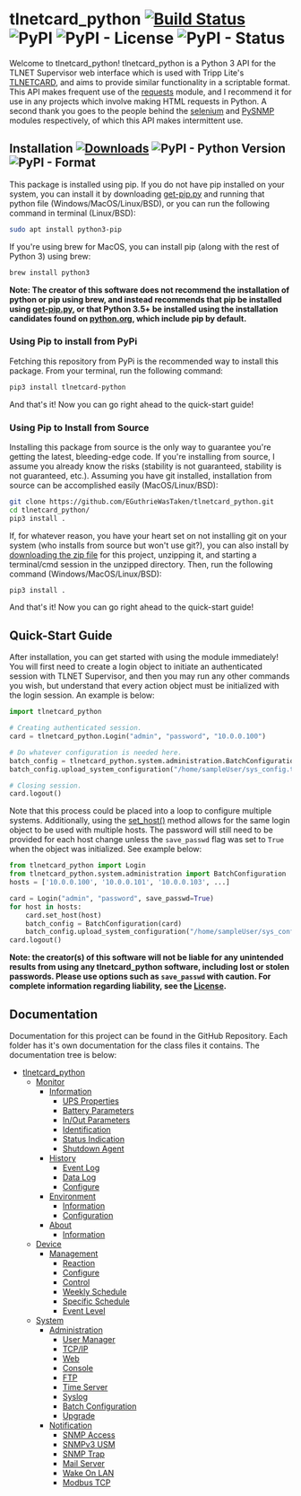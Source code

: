 # tlnetcard_python [![Build Status](https://travis-ci.com/EGuthrieWasTaken/tlnetcard_python.svg?token=LUrGqUz1JQxq9JLRjGmk&branch=master)](https://travis-ci.com/EGuthrieWasTaken/tlnetcard_python) ![PyPI](https://img.shields.io/pypi/v/tlnetcard-python) ![PyPI - License](https://img.shields.io/pypi/l/tlnetcard-python) ![PyPI - Status](https://img.shields.io/pypi/status/tlnetcard-python)

Welcome to tlnetcard_python! tlnetcard_python is a Python 3 API for the TLNET Supervisor web interface which is used with Tripp Lite's [TLNETCARD](https://www.tripplite.com/support/TLNETCARD), and aims to provide similar functionality in a scriptable format. This API makes frequent use of the [requests](https://github.com/psf/requests) module, and I recommend it for use in any projects which involve making HTML requests in Python. A second thank you goes to the people behind the [selenium](https://github.com/SeleniumHQ/selenium) and [PySNMP](https://github.com/etingof/pysnmp) modules respectively, of which this API makes intermittent use.

## Installation [![Downloads](https://pepy.tech/badge/tlnetcard-python)](https://pepy.tech/project/tlnetcard-python) ![PyPI - Python Version](https://img.shields.io/pypi/pyversions/tlnetcard-python) ![PyPI - Format](https://img.shields.io/pypi/format/tlnetcard-python)

This package is installed using pip. If you do not have pip installed on your system, you can install it by downloading [get-pip.py](https://pip.pypa.io/en/stable/installing/) and running that python file (Windows/MacOS/Linux/BSD), or you can run the following command in terminal (Linux/BSD):

```bash
sudo apt install python3-pip
```

If you're using brew for MacOS, you can install pip (along with the rest of Python 3) using brew:

```bash
brew install python3
```

**Note: The creator of this software does not recommend the installation of python or pip using brew, and instead recommends that pip be installed using [get-pip.py](https://pip.pypa.io/en/stable/installing/), or that Python 3.5+ be installed using the installation candidates found on [python.org](https://www.python.org/downloads/), which include pip by default.**

### Using Pip to install from PyPi

Fetching this repository from PyPi is the recommended way to install this package. From your terminal, run the following command:

```bash
pip3 install tlnetcard-python
```

And that's it! Now you can go right ahead to the quick-start guide!

### Using Pip to Install from Source

Installing this package from source is the only way to guarantee you're getting the latest, bleeding-edge code. If you're installing from source, I assume you already know the risks (stability is not guaranteed, stability is not guaranteed, etc.). Assuming you have git installed, installation from source can be accomplished easily (MacOS/Linux/BSD):

```bash
git clone https://github.com/EGuthrieWasTaken/tlnetcard_python.git
cd tlnetcard_python/
pip3 install .
```

If, for whatever reason, you have your heart set on not installing git on your system (who installs from source but won't use git?), you can also install by [downloading the zip file](https://github.com/EGuthrieWasTaken/tlnetcard_python/archive/master.zip) for this project, unzipping it, and starting a terminal/cmd session in the unzipped directory. Then, run the following command (Windows/MacOS/Linux/BSD):

```bash
pip3 install .
```

And that's it! Now you can go right ahead to the quick-start guide!

## Quick-Start Guide

After installation, you can get started with using the module immediately! You will first need to create a login object to initiate an authenticated session with TLNET Supervisor, and then you may run any other commands you wish, but understand that every action object must be initialized with the login session. An example is below:

```python
import tlnetcard_python

# Creating authenticated session.
card = tlnetcard_python.Login("admin", "password", "10.0.0.100")

# Do whatever configuration is needed here.
batch_config = tlnetcard_python.system.administration.BatchConfiguration(card)
batch_config.upload_system_configuration("/home/sampleUser/sys_config.txt")

# Closing session.
card.logout()
```

Note that this process could be placed into a loop to configure multiple systems. Additionally, using the [set_host()](https://github.com/EGuthrieWasTaken/tlnetcard_python/tree/master/tlnetcard_python#set_hosthost-passwd) method allows for the same login object to be used with multiple hosts. The password will still need to be provided for each host change unless the ```save_passwd``` flag was set to ```True``` when the object was initialized. See example below:

```python
from tlnetcard_python import Login
from tlnetcard_python.system.administration import BatchConfiguration
hosts = ['10.0.0.100', '10.0.0.101', '10.0.0.103', ...]

card = Login("admin", "password", save_passwd=True)
for host in hosts:
    card.set_host(host)
    batch_config = BatchConfiguration(card)
    batch_config.upload_system_configuration("/home/sampleUser/sys_config.txt")
card.logout()
```

**Note: the creator(s) of this software will not be liable for any unintended results from using any tlnetcard_python software, including lost or stolen passwords. Please use options such as ```save_passwd``` with caution. For complete information regarding liability, see the [License](https://github.com/EGuthrieWasTaken/tlnetcard_python/blob/master/LICENSE).**  

## Documentation

Documentation for this project can be found in the GitHub Repository. Each folder has it's own documentation for the class files it contains. The documentation tree is below:  

* [tlnetcard_python](https://github.com/EGuthrieWasTaken/tlnetcard_python/tree/master/tlnetcard_python)
  * [Monitor](https://github.com/EGuthrieWasTaken/tlnetcard_python/tree/master/tlnetcard_python/monitor)
    * [Information](https://github.com/EGuthrieWasTaken/tlnetcard_python/tree/master/tlnetcard_python/monitor/information)
      * [UPS Properties](https://github.com/EGuthrieWasTaken/tlnetcard_python/tree/master/tlnetcard_python/monitor/information/ups_properties)
      * [Battery Parameters](https://github.com/EGuthrieWasTaken/tlnetcard_python/tree/master/tlnetcard_python/monitor/information/battery_parameters)
      * [In/Out Parameters](https://github.com/EGuthrieWasTaken/tlnetcard_python/tree/master/tlnetcard_python/monitor/information/in_out_parameters)
      * [Identification](https://github.com/EGuthrieWasTaken/tlnetcard_python/tree/master/tlnetcard_python/monitor/information/identification)
      * [Status Indication](https://github.com/EGuthrieWasTaken/tlnetcard_python/tree/master/tlnetcard_python/monitor/information/status_indication)
      * [Shutdown Agent](https://github.com/EGuthrieWasTaken/tlnetcard_python/tree/master/tlnetcard_python/monitor/information/shutdown_agent)
    * [History](https://github.com/EGuthrieWasTaken/tlnetcard_python/tree/master/tlnetcard_python/monitor/history)
      * [Event Log](https://github.com/EGuthrieWasTaken/tlnetcard_python/tree/master/tlnetcard_python/monitor/history/event_log)
      * [Data Log](https://github.com/EGuthrieWasTaken/tlnetcard_python/tree/master/tlnetcard_python/monitor/history/data_log)
      * [Configure](https://github.com/EGuthrieWasTaken/tlnetcard_python/tree/master/tlnetcard_python/monitor/history/configure)
    * [Environment](https://github.com/EGuthrieWasTaken/tlnetcard_python/tree/master/tlnetcard_python/monitor/environment)
      * [Information](https://github.com/EGuthrieWasTaken/tlnetcard_python/tree/master/tlnetcard_python/monitor/environment/information)
      * [Configuration](https://github.com/EGuthrieWasTaken/tlnetcard_python/tree/master/tlnetcard_python/monitor/environment/configuration)
    * [About](https://github.com/EGuthrieWasTaken/tlnetcard_python/tree/master/tlnetcard_python/monitor/about)
      * [Information](https://github.com/EGuthrieWasTaken/tlnetcard_python/tree/master/tlnetcard_python/monitor/about/information)
  * [Device](https://github.com/EGuthrieWasTaken/tlnetcard_python/tree/master/tlnetcard_python/device)
    * [Management](https://github.com/EGuthrieWasTaken/tlnetcard_python/tree/master/tlnetcard_python/device/management)
      * [Reaction](https://github.com/EGuthrieWasTaken/tlnetcard_python/tree/master/tlnetcard_python/device/management/reaction)
      * [Configure](https://github.com/EGuthrieWasTaken/tlnetcard_python/tree/master/tlnetcard_python/device/management/configure)
      * [Control](https://github.com/EGuthrieWasTaken/tlnetcard_python/tree/master/tlnetcard_python/device/management/control)
      * [Weekly Schedule](https://github.com/EGuthrieWasTaken/tlnetcard_python/tree/master/tlnetcard_python/device/management/weekly_schedule)
      * [Specific Schedule](https://github.com/EGuthrieWasTaken/tlnetcard_python/tree/master/tlnetcard_python/device/management/specific_schedule)
      * [Event Level](https://github.com/EGuthrieWasTaken/tlnetcard_python/tree/master/tlnetcard_python/device/management/event_level)
  * [System](https://github.com/EGuthrieWasTaken/tlnetcard_python/tree/master/tlnetcard_python/system)
    * [Administration](https://github.com/EGuthrieWasTaken/tlnetcard_python/tree/master/tlnetcard_python/system/administration)
      * [User Manager](https://github.com/EGuthrieWasTaken/tlnetcard_python/tree/master/tlnetcard_python/system/administration/user_manager)
      * [TCP/IP](https://github.com/EGuthrieWasTaken/tlnetcard_python/tree/master/tlnetcard_python/system/administration/tcp_ip)
      * [Web](https://github.com/EGuthrieWasTaken/tlnetcard_python/tree/master/tlnetcard_python/system/administration/web)
      * [Console](https://github.com/EGuthrieWasTaken/tlnetcard_python/tree/master/tlnetcard_python/system/administration/console)
      * [FTP](https://github.com/EGuthrieWasTaken/tlnetcard_python/tree/master/tlnetcard_python/system/administration/ftp)
      * [Time Server](https://github.com/EGuthrieWasTaken/tlnetcard_python/tree/master/tlnetcard_python/system/administration/time_server)
      * [Syslog](https://github.com/EGuthrieWasTaken/tlnetcard_python/tree/master/tlnetcard_python/system/administration/syslog)
      * [Batch Configuration](https://github.com/EGuthrieWasTaken/tlnetcard_python/tree/master/tlnetcard_python/system/administration/batch_configuration)
      * [Upgrade](https://github.com/EGuthrieWasTaken/tlnetcard_python/tree/master/tlnetcard_python/system/administration/upgrade)
    * [Notification](https://github.com/EGuthrieWasTaken/tlnetcard_python/tree/master/tlnetcard_python/system/notification)
      * [SNMP Access](https://github.com/EGuthrieWasTaken/tlnetcard_python/tree/master/tlnetcard_python/system/notification/snmp_access)
      * [SNMPv3 USM](https://github.com/EGuthrieWasTaken/tlnetcard_python/tree/master/tlnetcard_python/system/notification/snmpv3_usm)
      * [SNMP Trap](https://github.com/EGuthrieWasTaken/tlnetcard_python/tree/master/tlnetcard_python/system/notification/snmp_trap)
      * [Mail Server](https://github.com/EGuthrieWasTaken/tlnetcard_python/tree/master/tlnetcard_python/system/notification/mail_server)
      * [Wake On LAN](https://github.com/EGuthrieWasTaken/tlnetcard_python/tree/master/tlnetcard_python/system/notification/wake_on_lan)
      * [Modbus TCP](https://github.com/EGuthrieWasTaken/tlnetcard_python/tree/master/tlnetcard_python/system/notification/modbus_tcp)
